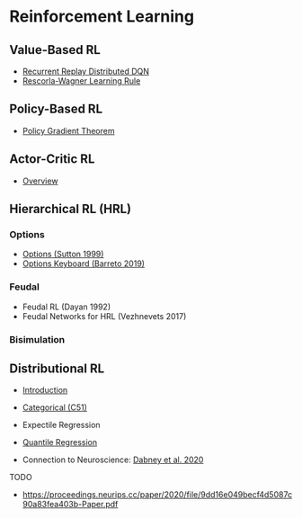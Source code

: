# Reinforcement Learning

## Value-Based RL

- [Recurrent Replay Distributed DQN](reinforcement_learning/r2d2.md)
- [Rescorla-Wagner Learning Rule](reinforcement_learning/rescorla_wagner.md)


## Policy-Based RL
- [Policy Gradient Theorem](reinforcement_learning/policy_gradient_theorem.md)

## Actor-Critic RL
- [Overview](reinforcement_learning/actor_critic_introduction.md)

## Hierarchical RL (HRL)

### Options
- [Options (Sutton 1999)](reinforcement_learning/options_sutton_1999.md)
- [Options Keyboard (Barreto 2019)](reinforcement_learning/options_keyboard_barreto_2019.md)

### Feudal
- Feudal RL (Dayan 1992)
- Feudal Networks for HRL (Vezhnevets 2017)

### Bisimulation



## Distributional RL

- [Introduction](reinforcement_learning/distributional_introduction.md)
- [Categorical (C51)](reinforcement_learning/distributional_c51.md)
- Expectile Regression  
- [Quantile Regression](reinforcement_learning/distributional_quantile_regression.md)

- Connection to Neuroscience: [Dabney et al. 2020](https://www.nature.com/articles/s41586-019-1924-6)

TODO
- https://proceedings.neurips.cc/paper/2020/file/9dd16e049becf4d5087c90a83fea403b-Paper.pdf

